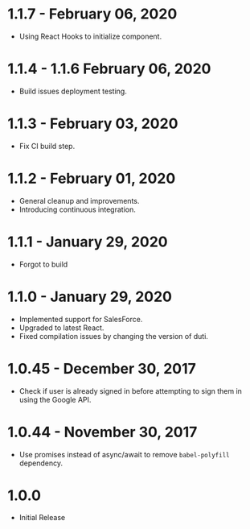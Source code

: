 # 1.1.7 - February 06, 2020

- Using React Hooks to initialize component.

# 1.1.4 - 1.1.6 February 06, 2020

- Build issues deployment testing.

# 1.1.3 - February 03, 2020

- Fix CI build step.

# 1.1.2 - February 01, 2020

- General cleanup and improvements.
- Introducing continuous integration.

# 1.1.1 - January 29, 2020

- Forgot to build

# 1.1.0 - January 29, 2020

- Implemented support for SalesForce.
- Upgraded to latest React.
- Fixed compilation issues by changing the version of duti.

# 1.0.45 - December 30, 2017

- Check if user is already signed in before attempting to sign them in using the Google API.

# 1.0.44 - November 30, 2017

- Use promises instead of async/await to remove `babel-polyfill` dependency.

# 1.0.0

- Initial Release
